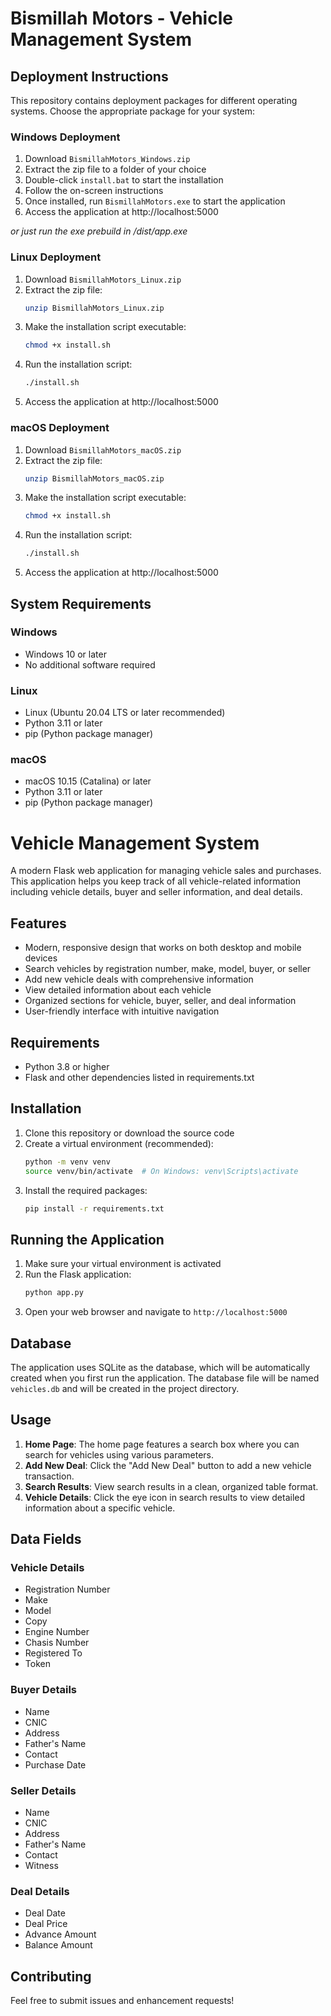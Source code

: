 # Bismillah Motors - Vehicle Management System

## Deployment Instructions

This repository contains deployment packages for different operating systems. Choose the appropriate package for your system:

### Windows Deployment
1. Download `BismillahMotors_Windows.zip`
2. Extract the zip file to a folder of your choice
3. Double-click `install.bat` to start the installation
4. Follow the on-screen instructions
5. Once installed, run `BismillahMotors.exe` to start the application
6. Access the application at http://localhost:5000

*or just run the exe prebuild in /dist/app.exe*

### Linux Deployment
1. Download `BismillahMotors_Linux.zip`
2. Extract the zip file:
   ```bash
   unzip BismillahMotors_Linux.zip
   ```
3. Make the installation script executable:
   ```bash
   chmod +x install.sh
   ```
4. Run the installation script:
   ```bash
   ./install.sh
   ```
5. Access the application at http://localhost:5000

### macOS Deployment
1. Download `BismillahMotors_macOS.zip`
2. Extract the zip file:
   ```bash
   unzip BismillahMotors_macOS.zip
   ```
3. Make the installation script executable:
   ```bash
   chmod +x install.sh
   ```
4. Run the installation script:
   ```bash
   ./install.sh
   ```
5. Access the application at http://localhost:5000

## System Requirements

### Windows
- Windows 10 or later
- No additional software required

### Linux
- Linux (Ubuntu 20.04 LTS or later recommended)
- Python 3.11 or later
- pip (Python package manager)

### macOS
- macOS 10.15 (Catalina) or later
- Python 3.11 or later
- pip (Python package manager)

# Vehicle Management System

A modern Flask web application for managing vehicle sales and purchases. This application helps you keep track of all vehicle-related information including vehicle details, buyer and seller information, and deal details.

## Features

- Modern, responsive design that works on both desktop and mobile devices
- Search vehicles by registration number, make, model, buyer, or seller
- Add new vehicle deals with comprehensive information
- View detailed information about each vehicle
- Organized sections for vehicle, buyer, seller, and deal information
- User-friendly interface with intuitive navigation

## Requirements

- Python 3.8 or higher
- Flask and other dependencies listed in requirements.txt

## Installation

1. Clone this repository or download the source code
2. Create a virtual environment (recommended):
   ```bash
   python -m venv venv
   source venv/bin/activate  # On Windows: venv\Scripts\activate
   ```
3. Install the required packages:
   ```bash
   pip install -r requirements.txt
   ```

## Running the Application

1. Make sure your virtual environment is activated
2. Run the Flask application:
   ```bash
   python app.py
   ```
3. Open your web browser and navigate to `http://localhost:5000`

## Database

The application uses SQLite as the database, which will be automatically created when you first run the application. The database file will be named `vehicles.db` and will be created in the project directory.

## Usage

1. **Home Page**: The home page features a search box where you can search for vehicles using various parameters.
2. **Add New Deal**: Click the "Add New Deal" button to add a new vehicle transaction.
3. **Search Results**: View search results in a clean, organized table format.
4. **Vehicle Details**: Click the eye icon in search results to view detailed information about a specific vehicle.

## Data Fields

### Vehicle Details
- Registration Number
- Make
- Model
- Copy
- Engine Number
- Chasis Number
- Registered To
- Token

### Buyer Details
- Name
- CNIC
- Address
- Father's Name
- Contact
- Purchase Date

### Seller Details
- Name
- CNIC
- Address
- Father's Name
- Contact
- Witness

### Deal Details
- Deal Date
- Deal Price
- Advance Amount
- Balance Amount

## Contributing

Feel free to submit issues and enhancement requests! 
